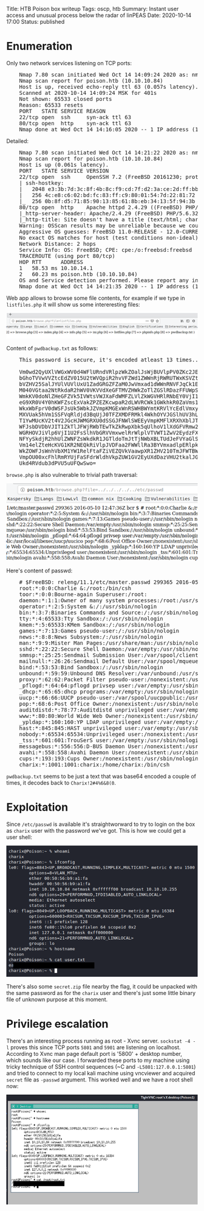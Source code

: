 Title: HTB Poison box writeup
Tags: oscp, htb
Summary: Instant user access and unusual process below the radar of linPEAS
Date: 2020-10-14 17:00
Status: published

# Enumeration
Only two network services listening on TCP ports:
<pre>
    Nmap 7.80 scan initiated Wed Oct 14 14:09:24 2020 as: nmap -sS -p- -oA enum/nmap-ss-all -v -v 10.10.10.84
    Nmap scan report for poison.htb (10.10.10.84)
    Host is up, received echo-reply ttl 63 (0.057s latency).
    Scanned at 2020-10-14 14:09:24 MSK for 401s
    Not shown: 65533 closed ports
    Reason: 65533 resets
    PORT   STATE SERVICE REASON
    22/tcp open  ssh     syn-ack ttl 63
    80/tcp open  http    syn-ack ttl 63
    Nmap done at Wed Oct 14 14:16:05 2020 -- 1 IP address (1 host up) scanned in 400.80 seconds
</pre>
Detailed:
<pre>
    Nmap 7.80 scan initiated Wed Oct 14 14:21:22 2020 as: nmap -sC -sV -A -T4 -p22,80 -oA enum/nmap-sCVAT4-open 10.10.10.84
    Nmap scan report for poison.htb (10.10.10.84)
    Host is up (0.061s latency).
    PORT   STATE SERVICE VERSION
    22/tcp open  ssh     OpenSSH 7.2 (FreeBSD 20161230; protocol 2.0)
    | ssh-hostkey: 
    |   2048 e3:3b:7d:3c:8f:4b:8c:f9:cd:7f:d2:3a:ce:2d:ff:bb (RSA)
    |   256 4c:e8:c6:02:bd:fc:83:ff:c9:80:01:54:7d:22:81:72 (ECDSA)
    |_  256 0b:8f:d5:71:85:90:13:85:61:8b:eb:34:13:5f:94:3b (ED25519)
    80/tcp open  http    Apache httpd 2.4.29 ((FreeBSD) PHP/5.6.32)
    |_http-server-header: Apache/2.4.29 (FreeBSD) PHP/5.6.32
    |_http-title: Site doesn't have a title (text/html; charset=UTF-8).
    Warning: OSScan results may be unreliable because we could not find at least 1 open and 1 closed port
    Aggressive OS guesses: FreeBSD 11.0-RELEASE - 12.0-CURRENT (97%), FreeBSD 11.0-STABLE (95%), FreeBSD 11.0-CURRENT (94%), FreeBSD 11.0-RELEASE (94%), FreeBSD 9.1-STABLE (92%), FreeBSD 7.0-RELEASE (91%), FreeBSD 9 (90%), FreeBSD 12.0-CURRENT (90%), Sony Playstation 4 or FreeBSD 10.2-RELEASE (90%), FreeBSD 9.1-RELEASE (89%)
    No exact OS matches for host (test conditions non-ideal).
    Network Distance: 2 hops
    Service Info: OS: FreeBSD; CPE: cpe:/o:freebsd:freebsd
    TRACEROUTE (using port 80/tcp)
    HOP RTT      ADDRESS
    1   58.53 ms 10.10.14.1
    2   60.23 ms poison.htb (10.10.10.84)
    OS and Service detection performed. Please report any incorrect results at https://nmap.org/submit/ .
    Nmap done at Wed Oct 14 14:21:35 2020 -- 1 IP address (1 host up) scanned in 13.59 seconds
</pre>

Web app allows to browse some file contents, for example if we type in
`listfiles.php` it will show us some intereresting files:

![list files](/cstatic/htb-poison/listfiles.png)

Content of `pwdbackup.txt` as follows:
<pre>
    This password is secure, it's encoded atleast 13 times.. what could go wrong really.. 

    Vm0wd2QyUXlVWGxWV0d4WFlURndVRlpzWkZOalJsWjBUVlpPV0ZKc2JETlhhMk0xVmpKS1IySkVU 
    bGhoTVVwVVZtcEdZV015U2tWVQpiR2hvVFZWd1ZWWnRjRWRUTWxKSVZtdGtXQXBpUm5CUFdWZDBS 
    bVZHV25SalJYUlVUVlUxU1ZadGRGZFZaM0JwVmxad1dWWnRNVFJqCk1EQjRXa1prWVZKR1NsVlVW 
    M040VGtaa2NtRkdaR2hWV0VKVVdXeGFTMVZHWkZoTlZGSlRDazFFUWpSV01qVlRZVEZLYzJOSVRs 
    WmkKV0doNlZHeGFZVk5IVWtsVWJXaFdWMFZLVlZkWGVHRlRNbEY0VjI1U2ExSXdXbUZEYkZwelYy 
    eG9XR0V4Y0hKWFZscExVakZPZEZKcwpaR2dLWVRCWk1GWkhkR0ZaVms1R1RsWmtZVkl5YUZkV01G 
    WkxWbFprV0dWSFJsUk5WbkJZVmpKMGExWnRSWHBWYmtKRVlYcEdlVmxyClVsTldNREZ4Vm10NFYw 
    MXVUak5hVm1SSFVqRldjd3BqUjJ0TFZXMDFRMkl4WkhOYVJGSlhUV3hLUjFSc1dtdFpWa2w1WVVa 
    T1YwMUcKV2t4V2JGcHJWMGRXU0dSSGJFNWlSWEEyVmpKMFlXRXhXblJTV0hCV1ltczFSVmxzVm5k 
    WFJsbDVDbVJIT1ZkTlJFWjRWbTEwTkZkRwpXbk5qUlhoV1lXdGFVRmw2UmxkamQzQlhZa2RPVEZk 
    WGRHOVJiVlp6VjI1U2FsSlhVbGRVVmxwelRrWlplVTVWT1ZwV2EydzFXVlZhCmExWXdNVWNLVjJ0 
    NFYySkdjR2hhUlZWNFZsWkdkR1JGTldoTmJtTjNWbXBLTUdJeFVYaGlSbVJWWVRKb1YxbHJWVEZT 
    Vm14elZteHcKVG1KR2NEQkRiVlpJVDFaa2FWWllRa3BYVmxadlpERlpkd3BOV0VaVFlrZG9hRlZz 
    WkZOWFJsWnhVbXM1YW1RelFtaFZiVEZQVkVaawpXR1ZHV210TmJFWTBWakowVjFVeVNraFZiRnBW 
    VmpOU00xcFhlRmRYUjFaSFdrWldhVkpZUW1GV2EyUXdDazVHU2tkalJGbExWRlZTCmMxSkdjRFpO 
    Ukd4RVdub3dPVU5uUFQwSwo= 
</pre>

`browse.php` is also vulnerable to trivial path traversal:

![path traversal](/cstatic/htb-poison/traversal.png)

Here's content of passwd:
<pre>
    # $FreeBSD: releng/11.1/etc/master.passwd 299365 2016-05-10 12:47:36Z bcr $ 
    root:*:0:0:Charlie &:/root:/bin/csh
    toor:*:0:0:Bourne-again Superuser:/root: 
    daemon:*:1:1:Owner of many system processes:/root:/usr/sbin/nologin
    operator:*:2:5:System &:/:/usr/sbin/nologin
    bin:*:3:7:Binaries Commands and Source:/:/usr/sbin/nologin
    tty:*:4:65533:Tty Sandbox:/:/usr/sbin/nologin
    kmem:*:5:65533:KMem Sandbox:/:/usr/sbin/nologin
    games:*:7:13:Games pseudo-user:/:/usr/sbin/nologin
    news:*:8:8:News Subsystem:/:/usr/sbin/nologin
    man:*:9:9:Mister Man Pages:/usr/share/man:/usr/sbin/nologin
    sshd:*:22:22:Secure Shell Daemon:/var/empty:/usr/sbin/nologin
    smmsp:*:25:25:Sendmail Submission User:/var/spool/clientmqueue:/usr/sbin/nologin
    mailnull:*:26:26:Sendmail Default User:/var/spool/mqueue:/usr/sbin/nologin
    bind:*:53:53:Bind Sandbox:/:/usr/sbin/nologin
    unbound:*:59:59:Unbound DNS Resolver:/var/unbound:/usr/sbin/nologin
    proxy:*:62:62:Packet Filter pseudo-user:/nonexistent:/usr/sbin/nologin
    _pflogd:*:64:64:pflogd privsep user:/var/empty:/usr/sbin/nologin
    _dhcp:*:65:65:dhcp programs:/var/empty:/usr/sbin/nologin
    uucp:*:66:66:UUCP pseudo-user:/var/spool/uucppublic:/usr/local/libexec/uucp/uucico
    pop:*:68:6:Post Office Owner:/nonexistent:/usr/sbin/nologin
    auditdistd:*:78:77:Auditdistd unprivileged user:/var/empty:/usr/sbin/nologin
    www:*:80:80:World Wide Web Owner:/nonexistent:/usr/sbin/nologin
    _ypldap:*:160:160:YP LDAP unprivileged user:/var/empty:/usr/sbin/nologin
    hast:*:845:845:HAST unprivileged user:/var/empty:/usr/sbin/nologin
    nobody:*:65534:65534:Unprivileged user:/nonexistent:/usr/sbin/nologin
    _tss:*:601:601:TrouSerS user:/var/empty:/usr/sbin/nologin
    messagebus:*:556:556:D-BUS Daemon User:/nonexistent:/usr/sbin/nologin
    avahi:*:558:558:Avahi Daemon User:/nonexistent:/usr/sbin/nologin
    cups:*:193:193:Cups Owner:/nonexistent:/usr/sbin/nologin
    charix:*:1001:1001:charix:/home/charix:/bin/csh 
</pre>

`pwdbackup.txt` seems to be just a text that was base64 encoded a couple of
times, it decodes back to `Charix!2#4%6&8(0`. 

# Exploitation
Since `/etc/passwd` is available it's straightworward to try to login on the
box as `charix` user with the password we've got. This is how we could get a
user shell:

![user shell](/cstatic/htb-poison/user-shell.png)

There's also some `secret.zip` file nearby the flag, it could be unpacked with
the same password as for the `charix` user and there's just some little binary
file of unknown purpose at this moment.

# Privilege escalation
There's an interesting process running as root - Xvnc server. `sockstat -4 -l`
proves this since TCP ports `5801` and `5901` are listening on localhost.
According to Xvnc man page default port is '5800' + desktop number, which
sounds like our case. I forwarded these ports to my machine using tricky 
technique of SSH control sequences (~C and `-L5801:127.0.0.1:5801`) and tried
to connect to my local kali machine using vncviewer and acquired `secret` file
as `-passwd` argument. This worked well and we have a root shell now:

![root shell](/cstatic/htb-poison/root-shell.png)
